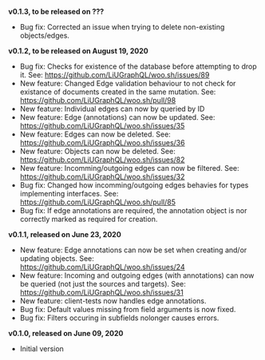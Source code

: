 **v0.1.3, to be released on ???**
* Bug fix: Corrected an issue when trying to delete non-existing objects/edges.

**v0.1.2, to be released on August 19, 2020**
* Bug fix: Checks for existence of the database before attempting to drop it. See: https://github.com/LiUGraphQL/woo.sh/issues/89
* New feature: Changed Edge validation behaviour to not check for existance of documents created in the same mutation. See: https://github.com/LiUGraphQL/woo.sh/pull/98
* New feature: Individual edges can now by queried by ID
* New feature: Edge (annotations) can now be updated. See: https://github.com/LiUGraphQL/woo.sh/issues/35
* New feature: Edges can now be deleted. See: https://github.com/LiUGraphQL/woo.sh/issues/36
* New feature: Objects can now be deleted. See: https://github.com/LiUGraphQL/woo.sh/issues/82
* New feature: Incomming/outgoing edges can now be filtered. See: https://github.com/LiUGraphQL/woo.sh/issues/32
* Bug fix: Changed how incomming/outgoing edges behavies for types implementing interfaces. See: https://github.com/LiUGraphQL/woo.sh/pull/85
* Bug fix: If edge annotations are required, the annotation object is nor correctly marked as required for creation.

**v0.1.1, released on June 23, 2020**
* New feature: Edge annotations can now be set when creating and/or updating objects. See: https://github.com/LiUGraphQL/woo.sh/issues/24
* New feature: Incoming and outgoing edges (with annotations) can now be queried (not just the sources and targets). See: https://github.com/LiUGraphQL/woo.sh/issues/31
* New feature: client-tests now handles edge annotations.
* Bug fix: Default values missing from field arguments is now fixed.
* Bug fix: Filters occuring in subfields nolonger causes errors.

**v0.1.0, released on June 09, 2020**
* Initial version
